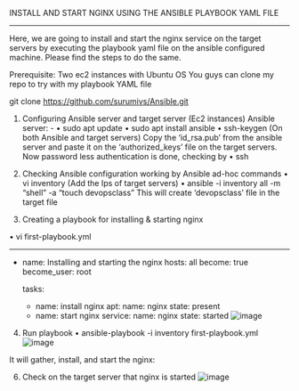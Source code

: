 INSTALL AND START NGINX USING THE ANSIBLE PLAYBOOK YAML FILE
****

Here, we are going to install and start the nginx service on the target servers by executing the playbook yaml file on the ansible configured machine. Please find the steps to do the same.

Prerequisite: Two ec2 instances with Ubuntu OS
You guys can clone my repo to try with my playbook YAML file

git clone https://github.com/surumivs/Ansible.git

1.	Configuring Ansible server and target server (Ec2 instances)
Ansible server: -
•	sudo apt update 
•	sudo apt install ansible
•	ssh-keygen (On both Ansible and target servers)
Copy the ‘id_rsa.pub’ from the ansible server and paste it on the ‘authorized_keys’ file on the target servers.
Now password less authentication is done, checking by
•	ssh <privateIPOf-Targetserver>

2.	Checking Ansible configuration working by Ansible ad-hoc commands
•	vi inventory (Add the Ips of target servers)
•	ansible -i inventory all -m “shell” -a “touch devopsclass”
This will create ‘devopsclass’ file in the target file

3.	Creating a playbook for installing & starting nginx

•	vi first-playbook.yml

---

- name: Installing and starting the nginx
  hosts: all
  become: true
  become_user: root

  tasks:
  - name: install nginx
    apt:
     name: nginx
     state: present
  - name: start nginx
    service:
     name: nginx
     state: started
![image](https://github.com/surumivs/Ansible/assets/170710844/6b559d88-cebc-4c64-8d86-9efe46074424)


4.	Run playbook
•	ansible-playbook -i inventory first-playbook.yml
![image](https://github.com/surumivs/Ansible/assets/170710844/ce9f37fd-598a-4906-bae1-13327e91287a)

It will gather, install, and start the nginx:

6.	Check on the target server that nginx is started
 ![image](https://github.com/surumivs/Ansible/assets/170710844/a2dc2102-baba-4a28-aba9-d3c027c039c2)



 


